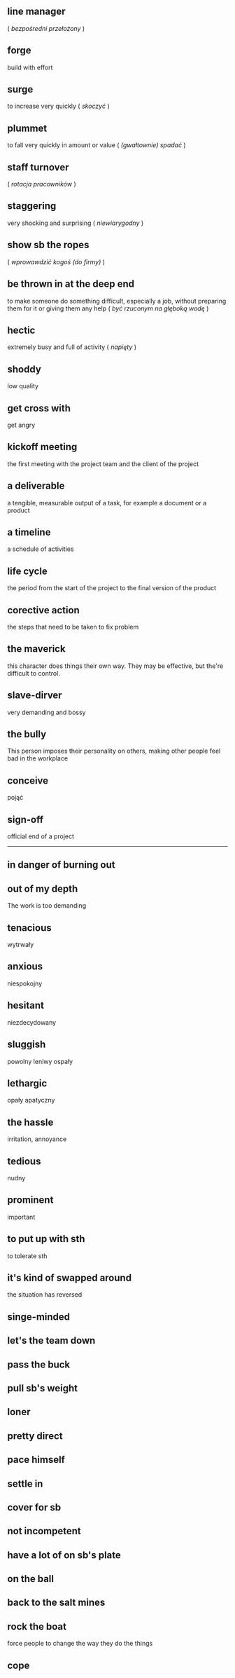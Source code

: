 ## line manager
( _bezpośredni przełożony_ )

## forge
build with effort

## surge
to increase very quickly
( _skoczyć_ )

## plummet
to fall very quickly in amount or value
( _(gwałtownie) spadać_ )

## staff turnover
( _rotacja pracowników_ )

## staggering
very shocking and surprising
( _niewiarygodny_ )

## show sb the ropes
( _wprowawdzić kogoś (do firmy)_ )

## be thrown in at the deep end
to make someone do something difficult, especially a job, without preparing them for it or giving them any help
( _być rzuconym na głęboką wodę_ )

## hectic
extremely busy and full of activity
( _napięty_ )

## shoddy
low quality

## get cross with
get angry

## kickoff meeting
the first meeting with the project team and the client of the project

## a deliverable
a tengible, measurable output of a task, for example a document or a product

## a timeline
a schedule of activities

## life cycle
the period from the start of the project to the final version of the product

## corective action
the steps that need to be taken to fix problem

## the maverick
this character does things their own way. They may be effective, but the're difficult to control.

## slave-dirver
very demanding and bossy

## the bully
This person imposes their personality on others, making other people feel bad in the workplace

## conceive
pojąć

## sign-off
official end of a project


---

## in danger of burning out

## out of my depth
The work is too demanding

## tenacious
wytrwały

## anxious
niespokojny

## hesitant
niezdecydowany

## sluggish
powolny leniwy ospały

## lethargic
opały apatyczny

## the hassle
irritation, annoyance

## tedious
nudny

## prominent
important

## to put up with sth
to tolerate sth

## it's kind of swapped around
the situation has reversed

## singe-minded

## let's the team down

## pass the buck

## pull sb's weight

## loner

## pretty direct

## pace himself

## settle in

## cover for sb

## not incompetent

## have a lot of on sb's plate

## on the ball

## back to the salt mines

## rock the boat
force people to change the way they do the things

## cope

